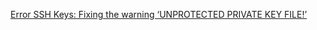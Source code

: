 [Error SSH Keys: Fixing the warning ‘UNPROTECTED PRIVATE KEY FILE!’](https://maximbilan.medium.com/ssh-keys-fixing-the-warning-unprotected-private-key-file-17fabdca7d3b)
